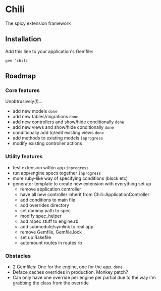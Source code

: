 # Chili

The spicy extension framework

## Installation

Add this line to your application's Gemfile:

    gem 'chili'

## Roadmap

### Core features

Unobtrusively(!)...

- add new models `done`
- add new tables/migrations `done`
- add new controllers and show/hide conditionally `done`
- add new views and show/hide conditionally `done`
- conditionally add to/edit existing views `done`
- add methods to existing models `inprogress`
- modify existing controller actions

### Utility features

- test extension within app `inprogress`
- run app/engine specs together `inprogress`
- more ruby-like way of specifying conditions (block etc)
- generator template to create new extension with everything set up
    - remove application controller
    - have all new controller inherit from Chili::ApplicationController
    - add conditions to main file
    - add overrides directory
    - set dummy path to spec
    - modify spec_helper
    - add rspec stuff to engine.rb
    - add submodule/symlink to real app
    - remove Gemfile, Gemfile.lock
    - set up Rakefile
    - automount routes in routes.rb

### Obstacles

- 2 Gemfiles: One for the engine, one for the app. `done`
- Deface caches overrides in production. Monkey patch?
- Can only have one override per engine per partial due to the way I'm grabbing the class from the override